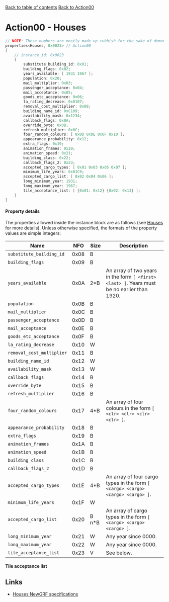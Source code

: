 [Back to table of contents](../index.md)
[Back to Action00](../actions/action00.md)

# Action00 - Houses

```c++
// NOTE: These numbers are mostly made up rubbish for the sake of demonstrating the format of each property.
properties<Houses, 0x0023> // Action00
{
    // instance_id: 0x0023
    {
        substitute_building_id: 0x01;
        building_flags: 0x02;
        years_available: [ 1931 1967 ];
        population: 0x20;
        mail_multiplier: 0x03;
        passenger_acceptance: 0x04;
        mail_acceptance: 0x05;
        goods_etc_acceptance: 0x06;
        la_rating_decrease: 0x0107;
        removal_cost_multiplier: 0x08;
        building_name_id: 0xC109;
        availability_mask: 0x1234;
        callback_flags: 0x0A;
        override_byte: 0x0B;
        refresh_multiplier: 0x0C;
        four_random_colours: [ 0x0D 0x0E 0x0F 0x10 ];
        appearance_probability: 0x12;
        extra_flags: 0x19;
        animation_frames: 0x20;
        animation_speed: 0x21;
        building_class: 0x22;
        callback_flags_2: 0x23;
        accepted_cargo_types: [ 0x01 0x03 0x05 0x07 ];
        minimum_life_years: 0x01C9;
        accepted_cargo_list: [ 0x02 0x04 0x06 ];
        long_minimum_year: 1931;
        long_maximum_year: 1967;
        tile_acceptance_list: [ {0x01: 0x12} {0x02: 0x13} ];
    }
}
```

#### Property details

The properties allowed inside the instance block are as follows (see [Houses](https://newgrf-specs.tt-wiki.net/wiki/Action0/Houses) for more details). Unless otherwise specified, the formats of the property values are simple integers:

| Name | NFO | Size | Description |
|-|-|-|-|
| `substitute_building_id`  | 0x08 | B     |  |
| `building_flags`          | 0x09 | B     |  |
| `years_available`         | 0x0A | 2*B   | An array of two years in the form `[ <first> <last> ]`. Years must be no earlier than 1920. |
| `population`              | 0x0B | B     |  |
| `mail_multiplier`         | 0x0C | B     |  |
| `passenger_acceptance`    | 0x0D | B     |  |
| `mail_acceptance`         | 0x0E | B     |  |
| `goods_etc_acceptance`    | 0x0F | B     |  |
| `la_rating_decrease`      | 0x10 | W     |  |
| `removal_cost_multiplier` | 0x11 | B     |  |
| `building_name_id`        | 0x12 | W     |  |
| `availability_mask`       | 0x13 | W     |  |
| `callback_flags`          | 0x14 | B     |  |
| `override_byte`           | 0x15 | B     |  |
| `refresh_multiplier`      | 0x16 | B     |  |
| `four_random_colours`     | 0x17 | 4*B   | An array of four colours in the form `[ <clr> <clr> <clr> <clr> ]`. | 
| `appearance_probability`  | 0x18 | B     |  |
| `extra_flags`             | 0x19 | B     |  |
| `animation_frames`        | 0x1A | B     |  |
| `animation_speed`         | 0x1B | B     |  |
| `building_class`          | 0x1C | B     |  |
| `callback_flags_2`        | 0x1D | B     |  |
| `accepted_cargo_types`    | 0x1E | 4*B   | An array of four cargo types in the form `[ <cargo> <cargo> <cargo> <cargo> ]`. | 
| `minimum_life_years`      | 0x1F | W     |  |
| `accepted_cargo_list`     | 0x20 | B n*B | An array of cargo types in the form `[ <cargo> <cargo> <cargo> ]`. |
| `long_minimum_year`       | 0x21 | W     | Any year since 0000. |
| `long_maximum_year`       | 0x22 | W     | Any year since 0000. |
| `tile_acceptance_list`    | 0x23 | V     | See below. | 

#### Tile acceptance list


## Links

- [Houses NewGRF specifications](https://newgrf-specs.tt-wiki.net/wiki/Action0/Houses)          
